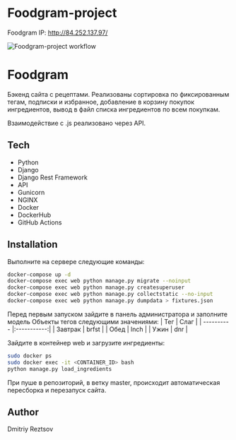 # Foodgram-project
Foodgram
IP: http://84.252.137.97/

![Foodgram-project workflow](https://github.com/DmitriyReztsov/foodgram-project/actions/workflows/main.yml/badge.svg)

# Foodgram

Бэкенд сайта с рецептами. Реализованы сортировка по фиксированным тегам, подписки и избранное, добавление в корзину покупок ингредиентов, вывод в файл списка ингредиентов по всем покупкам.

Взаимодействие с .js реализовано через API.


## Tech

- Python
- Django
- Django Rest Framework
- API
- Gunicorn
- NGINX
- Docker
- DockerHub
- GitHub Actions


## Installation

Выполните на сервере следующие команды:
```sh
docker-compose up -d
docker-compose exec web python manage.py migrate --noinput
docker-compose exec web python manage.py createsuperuser
docker-compose exec web python manage.py collectstatic --no-input
docker-compose exec web python manage.py dumpdata > fixtures.json
```
Перед первым запуском зайдите в панель администратора и заполните модель Объекты тегов следующими значениями:
| Тег        | Слаг        |
| ---------- |:-----------:|
| Завтрак    | brfst       |
| Обед       | lnch        |
| Ужин       | dnr         |

Зайдите в контейнер web и загрузите ингредиенты:
```sh
sudo docker ps
sudo docker exec -it <CONTAINER_ID> bash
python manage.py load_ingredients
```
При пуше в репозиторий, в ветку master, происходит автоматическая пересборка и перезапуск сайта.



## Author

Dmitriy Reztsov
